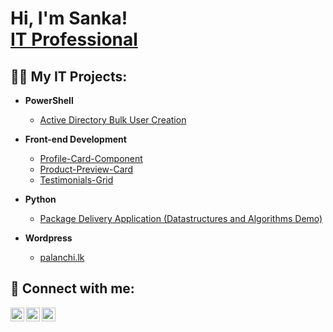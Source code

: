 <h1>Hi, I'm Sanka! <br/><a href="https://www.linkedin.com/in/sankasoysa/">IT Professional</a>

<h2>👨‍💻 My IT Projects:</h2>

- <b>PowerShell</b>
  - [Active Directory Bulk User Creation](https://sankasoysa.com)
- <b>Front-end Development</b>
  - [Profile-Card-Component](https://github.com/sankasoysa/profile-card-component)
  - [Product-Preview-Card](https://github.com/sankasoysa/product-preview-card)
  - [Testimonials-Grid](https://github.com/sankasoysa/testimonials-grid)
 
- <b>Python</b>
  - [Package Delivery Application (Datastructures and Algorithms Demo)](https://sankasoysa.com)
- <b>Wordpress</b>
  - [palanchi.lk](https://palanchi.lk)

<h2> 🤳 Connect with me:</h2>

[<img align="left" alt="sankasoysa | Twitter" width="22px" src="https://cdn.jsdelivr.net/npm/simple-icons@v3/icons/twitter.svg" />][twitter]
[<img align="left" alt="sankasoysa | LinkedIn" width="22px" src="https://cdn.jsdelivr.net/npm/simple-icons@v3/icons/linkedin.svg" />][linkedin]
[<img align="left" alt="sankasoysa | Instagram" width="22px" src="https://cdn.jsdelivr.net/npm/simple-icons@v3/icons/instagram.svg" />][instagram]

[twitter]: https://twitter.com/sankasoysatw
[instagram]: https://www.instagram.com/sankasoysa/
[linkedin]: https://www.linkedin.com/in/sankasoysa/

<!--      

Here are some ideas to get you started:

- 🔭 I’m currently working on ...
- 🌱 I’m currently learning ...
- 👯 I’m looking to collaborate on ...
- 🤔 I’m looking for help with ...
- 💬 Ask me about ...
- 📫 How to reach me: ...
- 😄 Pronouns: ...
- ⚡ Fun fact: ...
-->
